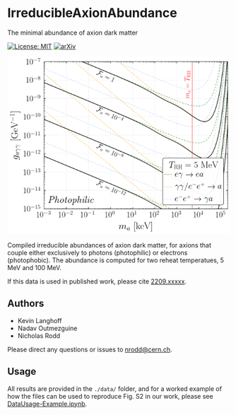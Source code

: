 # IrreducibleAxionAbundance
The minimal abundance of axion dark matter

[![License: MIT](https://img.shields.io/badge/License-MIT-yellow.svg)](https://opensource.org/licenses/MIT)
[![arXiv](https://img.shields.io/badge/arXiv-2209.xxxxx%20-green.svg)](https://arxiv.org/abs/2209.xxxxx)

![Fa-philic](https://github.com/nickrodd/IrreducibleAxionAbundance/blob/master/data/Fa-philic.png "Irreducible Axion Abundance for Photophilic Axions")

Compiled irreducible abundances of axion dark matter, for axions that couple either exclusively to photons (photophilic) or electrons (photophobic). The abundance is computed for two reheat temperatues, 5 MeV and 100 MeV.

If this data is used in published work, please cite [2209.xxxxx](https://arxiv.org/abs/2209.xxxxx).

## Authors

- Kevin Langhoff
- Nadav Outmezguine
- Nicholas Rodd

Please direct any questions or issues to nrodd@cern.ch.

## Usage

All results are provided in the `./data/` folder, and for a worked example of how the files can be used to reproduce Fig. S2 in our work, please see [DataUsage-Example.ipynb](https://github.com/nickrodd/IrreducibleAxionAbundance/blob/main/DataUsage-Example.ipynb).
